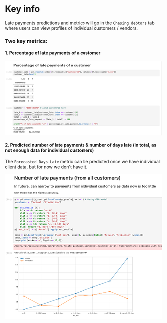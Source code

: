 # Key info

Late payments predictions and metrics will go in the `Chasing debtors` tab where users can view profiles of individual customers / vendors. 

### Two key metrics:
#### 1. Percentage of late payments of a customer
<p align="center">
 <img src="./img/customer_late.png" width="700"/><br>
</p>

#### 2. Predicted number of late payments & number of days late (in total, as not enough data for individual customers)
The `Forecasted Days Late` metric can be predicted once we have individual client data, but for now we don't have it. 

<p align="center">
 <img src="./img/total_late.png" width="700"/><br>
</p>

